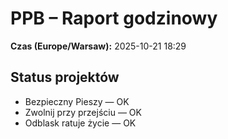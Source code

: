 # PPB – Raport godzinowy
**Czas (Europe/Warsaw):** 2025-10-21 18:29

## Status projektów
- Bezpieczny Pieszy — OK
- Zwolnij przy przejściu — OK
- Odblask ratuje życie — OK

